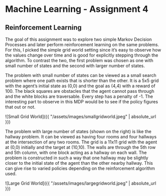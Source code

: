 # Machine Learning - Assignment 4
## Reinforcement Learning

The goal of this assignment was to explore two simple Markov Decision Processes and later perform reinforcement learning on the same problems. For this, I picked the simple grid world setting since it’s easy to observe how the values change over time and is good for explicitly stepping through the algorithm. To contrast the two, the first problem was chosen as one with small number of states and the second with larger number of states.

The problem with small number of states can be viewed as a small search problem where one path exists that is shorter than the other. It is a 5x5 grid with the agent’s initial state as (0,0) and the goal as (4,4) with a reward of 100. The black squares are obstacles that the agent cannot pass through and the white blocks are traversable. Every step has a penalty of -1. The interesting part to observe in this MDP would be to see if the policy figures that out or not.

![Small Grid World]({{ "/assets/images/smallgridworld.jpeg" | absolute_url }})

The problem with large number of states (shown on the right) is like the hallway problem. It can be viewed as having four rooms and four hallways at the intersection of any two rooms. The grid is a 11x11 grid with the agent at (0,0) initially and the target at (10,10). The walls are through the 5th row and 5th column, with one block acting as a hallway on each wall. The problem is constructed in such a way that one hallway may be slightly closer to the initial state of the agent than the other nearby hallway. This can give rise to varied policies depending on the reinforcement algorithm used.

![Large Grid World]({{ "/assets/images/largegridworld.jpeg" | absolute_url }})
